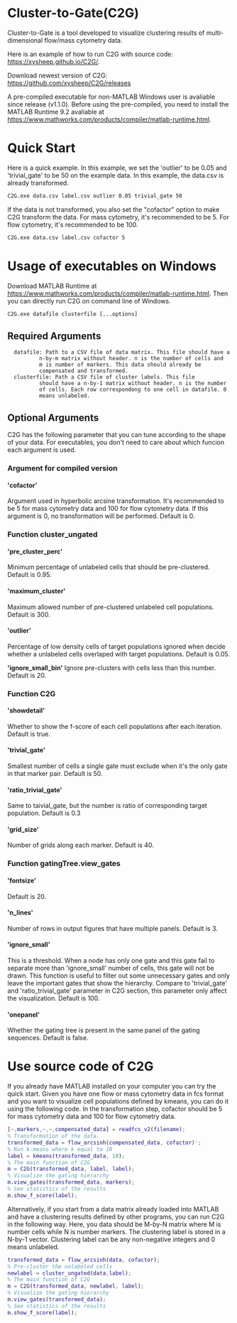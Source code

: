 # Cluster-to-Gate(C2G)
Cluster-to-Gate is a tool developed to visualize clustering results of multi-dimensional flow/mass cytometry data. 

Here is an example of how to run C2G with source code: https://xysheep.github.io/C2G/. 

Download newest version of C2G: https://github.com/xysheep/C2G/releases

A pre-compiled executable for non-MATLAB Windows user is avaliable since release (v1.1.0). Before using the pre-compiled, you need to install the MATLAB Runtime 9.2 avaliable at https://www.mathworks.com/products/compiler/matlab-runtime.html.

# Quick Start
Here is a quick example. In this example, we set the 'outlier' to be 0.05 and 'trivial_gate' to be 50 on the example data. In this example, the data.csv is already transformed.
```cmd
C2G.exe data.csv label.csv outlier 0.05 trivial_gate 50
```
If the data is not transformed, you also set the "cofactor" option to make C2G transform the data. For mass cytometry, it's recommended to be 5. For flow cytometry, it's recommended to be 100.  
```cmd
C2G.exe data.csv label.csv cofactor 5
```
# Usage of executables on Windows
Download MATLAB Runtime at https://www.mathworks.com/products/compiler/matlab-runtime.html. Then you can directly run C2G on command line of Windows.
```cmd
C2G.exe datafile clusterfile [...options]
```
## Required Arguments
      datafile: Path to a CSV file of data matrix. This file should have a
              n-by-m matrix without header. n is the number of cells and
              m is number of markers. This data should already be
              compensated and transformed.
      clusterfile: Path a CSV file of cluster labels. This file
              should have a n-by-1 matrix without header. n is the number
              of cells. Each row correspondong to one cell in datafile. 0
              means unlabeled.
## Optional Arguments
C2G has the following parameter that you can tune according to the shape of your data. For executables, you don't need to care about which funcion each argument is used. 
### **Argument for compiled version**
#### **'cofactor'**
Argument used in hyperbolic arcsine transformation. It's recommended to be 5 for mass cytometry data and 100 for flow cytometry data. If this argument is 0, no transformation will be performed. Default is 0. 
### **Function** cluster_ungated
#### **'pre_cluster_perc'** 
Minimum percentage of unlabeled cells that should be pre-clustered. Default is 0.95. 

#### **'maximum_cluster'** 
Maximum allowed number of pre-clustered unlabeled cell populations. Default is 300.

#### **'outlier'** 
Percentage of low density cells of target populations ignored when decide whether a unlabeled cells overlaped with target populations. Default is 0.05. 

**'ignore_small_bin'** Ignore pre-clusters with cells less than this number. Default is 20.
### **Function** C2G
#### **'showdetail'** 
Whether to show the f-score of each cell populations after each iteration. Default is true. 

#### **'trivial_gate'** 
Smallest number of cells a single gate must exclude when it's the only gate in that marker pair. Default is 50.

#### **'ratio_trivial_gate'** 
Same to taivial_gate, but the number is ratio of corresponding target population. Default is 0.3

#### **'grid_size'** 
Number of grids along each marker. Default is 40.
### **Function** gatingTree.view_gates
#### **'fontsize'** 
Default is 20. 

#### **'n_lines'** 
Number of rows in output figures that have multiple panels. Default is 3. 

#### **'ignore_small'** 
This is a threshold. When a node has only one gate and this gate fail to separate more than 'ignore_small' number of cells, this gate will not be drawn.  This function is useful to filter out some unnecessary gates and only leave the important gates that show the hierarchy.  Compare to 'trivial_gate' and 'ratio_trivial_gate' parameter in C2G section, this parameter only affect the visualization. Default is 100. 

#### **'onepanel'** 
Whether the gating tree is present in the same panel of the gating sequences. Default is false. 



# Use source code of C2G
If you already have MATLAB installed on your computer you can try the quick start. Given you have one flow or mass cytometry data in fcs format and you want to visualize cell populations defined by kmeans, you can do it using the following code. In the transformation step, cofactor should be 5 for mass cytometry data and 100 for flow cytometry data.
```MATLAB
[~,markers,~,~,compensated_data] = readfcs_v2(filename);
% Transformation of the data. 
transformed_data = flow_arcsinh(compensated_data, cofactor)';
% Run k-means where k equal to 10
label = kmeans(transformed_data, 10);
% The main function of C2G
m = C2G(transformed_data, label, label);
% Visualize the gating hierarchy
m.view_gates(transformed_data, markers);
% See statistics of the results
m.show_f_score(label);
```
Alternatively, if you start from a data matrix already loaded into MATLAB and have a clustering results defined by other programs, you can run C2G in the following way. Here, you data should be M-by-N matrix where M is number cells while N is number markers. The clustering label is stored in a N-by-1 vector. Clustering label can be any non-negative integers and 0 means unlabeled.  
```MATLAB
transformed_data = flow_arcsinh(data, cofactor);
% Pre-cluster the unlabeled cells
newlabel = cluster_ungated(data,label);
% The main function of C2G
m = C2G(transformed_data, newlabel, label);
% Visualize the gating hierarchy
m.view_gates(transformed_data);
% See statistics of the results
m.show_f_score(label);
```
